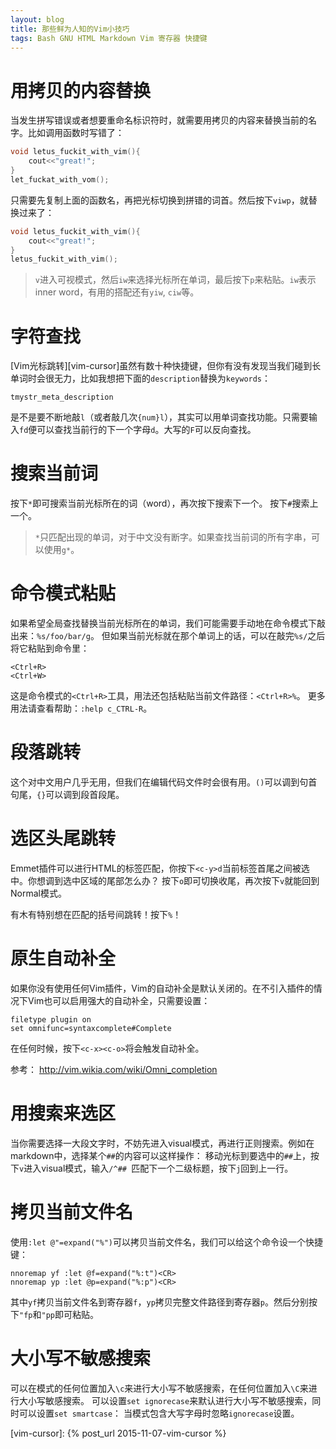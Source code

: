 ```yaml
---
layout: blog
title: 那些鲜为人知的Vim小技巧
tags: Bash GNU HTML Markdown Vim 寄存器 快捷键
---
```


# 用拷贝的内容替换

当发生拼写错误或者想要重命名标识符时，就需要用拷贝的内容来替换当前的名字。比如调用函数时写错了：

```cpp
void letus_fuckit_with_vim(){
    cout<<"great!";
}
let_fuckat_with_vom();
```

只需要先复制上面的函数名，再把光标切换到拼错的词首。然后按下`viwp`，就替换过来了：

```cpp
void letus_fuckit_with_vim(){
    cout<<"great!";
}
letus_fuckit_with_vim();
```

> `v`进入可视模式，然后`iw`来选择光标所在单词，最后按下`p`来粘贴。`iw`表示inner word，有用的搭配还有`yiw`, `ciw`等。

# 字符查找

[Vim光标跳转][vim-cursor]虽然有数十种快捷键，但你有没有发现当我们碰到长单词时会很无力，比如我想把下面的`description`替换为`keywords`：

```
tmystr_meta_description
```

是不是要不断地敲`l`（或者敲几次`{num}l`），其实可以用单词查找功能。只需要输入`fd`便可以查找当前行的下一个字母`d`。大写的`F`可以反向查找。

<!--more-->

# 搜索当前词

按下`*`即可搜索当前光标所在的词（word），再次按下搜索下一个。
按下`#`搜索上一个。

> `*`只匹配出现的单词，对于中文没有断字。如果查找当前词的所有字串，可以使用`g*`。

# 命令模式粘贴

如果希望全局查找替换当前光标所在的单词，我们可能需要手动地在命令模式下敲出来：`%s/foo/bar/g`。
但如果当前光标就在那个单词上的话，可以在敲完`%s/`之后将它粘贴到命令里：

```
<Ctrl+R>
<Ctrl+W>
```

这是命令模式的`<Ctrl+R>`工具，用法还包括粘贴当前文件路径：`<Ctrl+R>%`。
更多用法请查看帮助：`:help c_CTRL-R`。

# 段落跳转

这个对中文用户几乎无用，但我们在编辑代码文件时会很有用。`()`可以调到句首句尾，`{}`可以调到段首段尾。

# 选区头尾跳转

Emmet插件可以进行HTML的标签匹配，你按下`<c-y>d`当前标签首尾之间被选中。你想调到选中区域的尾部怎么办？
按下`o`即可切换收尾，再次按下`v`就能回到Normal模式。

有木有特别想在匹配的括号间跳转！按下`%`！

# 原生自动补全

如果你没有使用任何Vim插件，Vim的自动补全是默认关闭的。在不引入插件的情况下Vim也可以启用强大的自动补全，只需要设置：

```vim
filetype plugin on
set omnifunc=syntaxcomplete#Complete
```

在任何时候，按下`<c-x><c-o>`将会触发自动补全。

参考： http://vim.wikia.com/wiki/Omni_completion

# 用搜索来选区

当你需要选择一大段文字时，不妨先进入visual模式，再进行正则搜索。例如在markdown中，选择某个`##`的内容可以这样操作：
移动光标到要选中的`##`上，按下`v`进入visual模式，输入`/^## `匹配下一个二级标题，按下`j`回到上一行。

# 拷贝当前文件名

使用`:let @"=expand("%")`可以拷贝当前文件名，我们可以给这个命令设一个快捷键：

```vim
nnoremap yf :let @f=expand("%:t")<CR>
nnoremap yp :let @p=expand("%:p")<CR>
```

其中`yf`拷贝当前文件名到寄存器`f`，`yp`拷贝完整文件路径到寄存器`p`。然后分别按下`"fp`和`"pp`即可粘贴。

# 大小写不敏感搜索

可以在模式的任何位置加入`\c`来进行大小写不敏感搜索，在任何位置加入`\C`来进行大小写敏感搜索。
可以设置`set ignorecase`来默认进行大小写不敏感搜索，同时可以设置`set smartcase`：
当模式包含大写字母时忽略`ignorecase`设置。

[vim-cursor]: {% post_url 2015-11-07-vim-cursor %}
